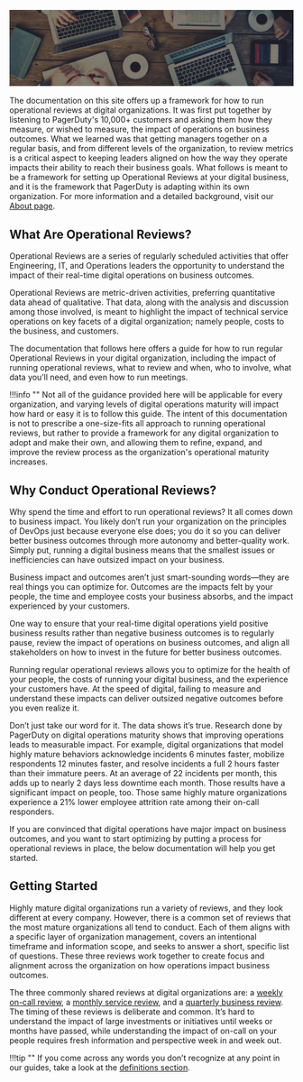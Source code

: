 ![Operational Reviews](./assets/img/headers/reviews.jpg)

The documentation on this site offers up a framework for how to run operational reviews at digital organizations. It was first put together by listening to PagerDuty's 10,000+ customers and asking them how they measure, or wished to measure, the impact of operations on business outcomes. What we learned was that getting managers together on a regular basis, and from different levels of the organization, to review metrics is a critical aspect to keeping leaders aligned on how the way they operate impacts their ability to reach their business goals. What follows is meant to be a framework for setting up Operational Reviews at your digital business, and it is the framework that PagerDuty is adapting within its own organization. For more information and a detailed background, visit our [About page](/about.md).

## What Are Operational Reviews?
Operational Reviews are a series of regularly scheduled activities that offer Engineering, IT, and Operations leaders the opportunity to understand the impact of their real-time digital operations on business outcomes.

Operational Reviews are metric-driven activities, preferring quantitative data ahead of qualitative. That data, along with the analysis and discussion among those involved, is meant to highlight the impact of technical service operations on key facets of a digital organization; namely people, costs to the business, and customers.

The documentation that follows here offers a guide for how to run regular Operational Reviews in your digital organization, including the impact of running operational reviews, what to review and when, who to involve, what data you’ll need, and even how to run meetings.

!!!info ""
    Not all of the guidance provided here will be applicable for every organization, and varying levels of digital operations maturity will impact how hard or easy it is to follow this guide. The intent of this documentation is not to prescribe a one-size-fits all approach to running operational reviews, but rather to provide a framework for any digital organization to adopt and make their own, and allowing them to refine, expand, and improve the review process as the organization's operational maturity increases.

## Why Conduct Operational Reviews?
Why spend the time and effort to run operational reviews? It all comes down to business impact. You likely don’t run your organization on the principles of DevOps just because everyone else does; you do it so you can deliver better business outcomes through more autonomy and better-quality work. Simply put, running a digital business means that the smallest issues or inefficiencies can have outsized impact on your business.

Business impact and outcomes aren’t just smart-sounding words—they are real things you can optimize for. Outcomes are the impacts felt by your people, the time and employee costs your business absorbs, and the impact experienced by your customers.

One way to ensure that your real-time digital operations yield positive business results rather than negative business outcomes is to regularly pause, review the impact of operations on business outcomes, and align all stakeholders on how to invest in the future for better business outcomes.

Running regular operational reviews allows you to optimize for the health of your people, the costs of running your digital business, and the experience your customers have. At the speed of digital, failing to measure and understand these impacts can deliver outsized negative outcomes before you even realize it.

Don’t just take our word for it. The data shows it’s true. Research done by PagerDuty on digital operations maturity shows that improving operations leads to measurable impact. For example, digital organizations that model highly mature behaviors acknowledge incidents 6 minutes faster, mobilize respondents 12 minutes faster, and resolve incidents a full 2 hours faster than their immature peers. At an average of 22 incidents per month, this adds up to nearly 2 days less downtime each month. Those results have a significant impact on people, too. Those same highly mature organizations experience a 21% lower employee attrition rate among their on-call responders.

If you are convinced that digital operations have major impact on business outcomes, and you want to start optimizing by putting a process for operational reviews in place, the below documentation will help you get started.

## Getting Started

Highly mature digital organizations run a variety of reviews, and they look different at every company. However, there is a common set of reviews that the most mature organizations all tend to conduct. Each of them aligns with a specific layer of organization management, covers an intentional timeframe and information scope, and seeks to answer a short, specific list of questions. These three reviews work together to create focus and alignment across the organization on how operations impact business outcomes.

The three commonly shared reviews at digital organizations are: a [weekly on-call review](/reviews/oncall.md), a [monthly service review](reviews/service.md), and a [quarterly business review](reviews/business.md). The timing of these reviews is deliberate and common. It’s hard to understand the impact of large investments or initiatives until weeks or months have passed, while understanding the impact of on-call on your people requires fresh information and perspective week in and week out.

!!!tip ""
    If you come across any words you don’t recognize at any point in our guides, take a look at the [definitions section](/definitions.md).
